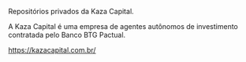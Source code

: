 Repositórios privados da Kaza Capital.

A Kaza Capital é uma empresa de agentes autônomos de investimento contratada pelo Banco BTG Pactual.

https://kazacapital.com.br/
